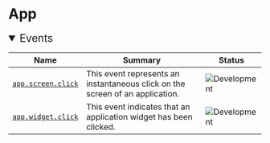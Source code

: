 <!-- NOTE: THIS FILE IS AUTOGENERATED. DO NOT EDIT BY HAND. -->
<!-- see templates/registry/markdown/entity_namespace.md.j2 -->
<!-- markdownlint-capture -->
<!-- markdownlint-disable -->

# App
<details open>
<summary style="font-size:1.5em">Events</summary>

| Name | Summary | Status|
| --- | --- | --- |
| [`app.screen.click`](event-app-screen-click.md) | This event represents an instantaneous click on the screen of an application. | ![Development](https://img.shields.io/badge/-development-blue) |
| [`app.widget.click`](event-app-widget-click.md) | This event indicates that an application widget has been clicked. | ![Development](https://img.shields.io/badge/-development-blue) |

</details>

<!-- markdownlint-restore -->
